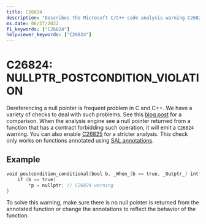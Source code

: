 ```yaml
---
title: C26824
description: "Describes the Microsoft C/C++ code analysis warning C26824, its causes, and how to address it."
ms.date: 06/27/2022
f1_keywords: ["C26824"]
helpviewer_keywords: ["C26824"]
---
```


# C26824: NULLPTR_POSTCONDITION_VIOLATION

Dereferencing a null pointer is frequent problem in C and C++. We have a variety of checks to deal with such problems. See this [blog post](https://devblogs.microsoft.com/cppblog/improved-null-pointer-dereference-detection-in-visual-studio-2022-version-17-0-preview-4/) for a comparison. When the analysis engine see a null pointer returned from a function that has a contract forbidding such operation, it will emit a `C26824` warning. You can also enable [C26825](../code-quality/c26825.md) for a stricter analysis. This check only works on functions annotated using [SAL annotations](../code-quality/understanding-sal.md).


## Example

```cpp
void postcondition_conditional(bool b, _When_(b == true, _Outptr_) int** p)  { 
    if (b == true) 
        *p = nullptr; // C26824 warning 
} 
```

To solve this warning, make sure there is no null pointer is returned from the annotated function or change the annotations to reflect the behavior of the function.